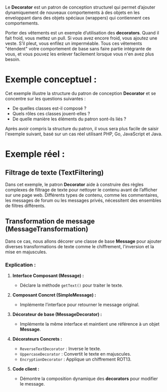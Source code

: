 Le **Decorator** est un patron de conception structurel qui permet d’ajouter dynamiquement de nouveaux comportements à des objets en les enveloppant dans des objets spéciaux (wrappers) qui contiennent ces comportements.

Porter des vêtements est un exemple d’utilisation des **decorators**. Quand il fait froid, vous mettez un pull. Si vous avez encore froid, vous ajoutez une veste. S’il pleut, vous enfilez un imperméable. Tous ces vêtements "étendent" votre comportement de base sans faire partie intégrante de vous, et vous pouvez les enlever facilement lorsque vous n'en avez plus besoin.

# Exemple conceptuel :  
Cet exemple illustre la structure du patron de conception **Decorator** et se concentre sur les questions suivantes :  
- De quelles classes est-il composé ?  
- Quels rôles ces classes jouent-elles ?  
- De quelle manière les éléments du patron sont-ils liés ?  

Après avoir compris la structure du patron, il vous sera plus facile de saisir l'exemple suivant, basé sur un cas réel utilisant PHP, Go, JavaScript et Java.

# Exemple réel :  
## Filtrage de texte (**TextFiltering**)  
Dans cet exemple, le patron **Decorator** aide à construire des règles complexes de filtrage de texte pour nettoyer le contenu avant de l’afficher sur une page web. Différents types de contenu, comme les commentaires, les messages de forum ou les messages privés, nécessitent des ensembles de filtres différents.

## Transformation de message (**MessageTransformation**)  
Dans ce cas, nous allons décorer une classe de base **Message** pour ajouter diverses transformations de texte comme le chiffrement, l'inversion et la mise en majuscules.

### Explication :  
1. **Interface Composant (Message) :**  
   - Déclare la méthode `getText()` pour traiter le texte.

2. **Composant Concret (SimpleMessage) :**  
   - Implémente l’interface pour retourner le message original.

3. **Décorateur de base (MessageDecorator) :**  
   - Implémente la même interface et maintient une référence à un objet **Message**.

4. **Décorateurs Concrets :**  
   - `ReverseTextDecorator` : Inverse le texte.  
   - `UppercaseDecorator` : Convertit le texte en majuscules.  
   - `EncryptionDecorator` : Applique un chiffrement ROT13.

5. **Code client :**  
   - Démontre la composition dynamique des **decorators** pour modifier le message.
